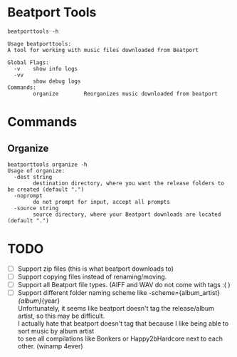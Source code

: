 # Beatport Tools

```shell
beatporttools -h

Usage beatporttools:
A tool for working with music files downloaded from Beatport

Global Flags:
  -v    show info logs
  -vv
        show debug logs
Commands:
        organize        Reorganizes music downloaded from beatport

```

# Commands

## Organize

```shell
beatporttools organize -h
Usage of organize:
  -dest string
        destination directory, where you want the release folders to be created (default ".")
  -noprompt
        do not prompt for input, accept all prompts
  -source string
        source directory, where your Beatport downloads are located (default ".")
```



# TODO
- [ ] Support zip files (this is what beatport downloads to)
- [ ] Support copying files instead of renaming/moving.
- [ ] Support all Beatport file types. (AIFF and WAV do not come with tags :( )
- [ ] Support different folder naming scheme like -scheme={album_artist}_{album}_{year}  
	Unfortunately, it seems like beatport doesn't tag the release/album artist, so this may be difficult.  
    I actually hate that beatport doesn't tag that because I like being able to sort music by album artist  
    to see all compilations like Bonkers or Happy2bHardcore next to each other. (winamp 4ever)